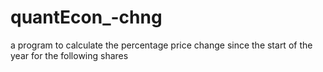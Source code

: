 # quantEcon_-chng
a program to calculate the percentage price change since the start of the year for the following shares
